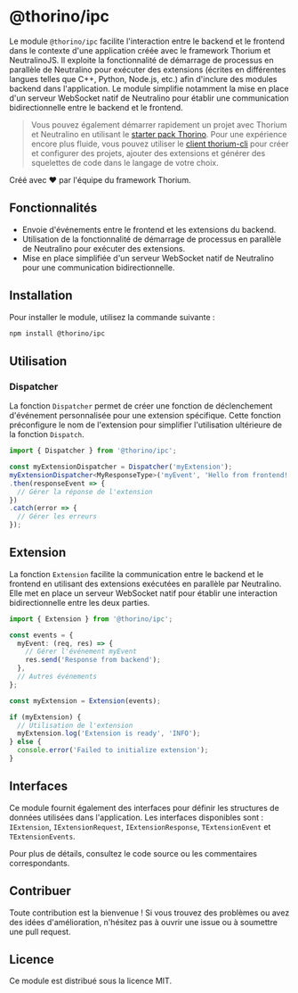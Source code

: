 # @thorino/ipc

Le module `@thorino/ipc` facilite l'interaction entre le backend et le frontend dans le contexte d'une application créée avec le framework Thorium et NeutralinoJS. Il exploite la fonctionnalité de démarrage de processus en parallèle de Neutralino pour exécuter des extensions (écrites en différentes langues telles que C++, Python, Node.js, etc.) afin d'inclure des modules backend dans l'application. Le module simplifie notamment la mise en place d'un serveur WebSocket natif de Neutralino pour établir une communication bidirectionnelle entre le backend et le frontend.

> Vous pouvez également démarrer rapidement un projet avec Thorium et Neutralino en utilisant le [starter pack Thorino](https://github.com/Odyssee-Software/thorino-starter). 
> Pour une expérience encore plus fluide, vous pouvez utiliser le [client thorium-cli](https://github.com/Odyssee-Software/thorium-cli) pour créer et configurer des projets, ajouter des extensions et générer des squelettes de code dans le langage de votre choix.

Créé avec ❤️ par l'équipe du framework Thorium.

## Fonctionnalités

- Envoie d'événements entre le frontend et les extensions du backend.
- Utilisation de la fonctionnalité de démarrage de processus en parallèle de Neutralino pour exécuter des extensions.
- Mise en place simplifiée d'un serveur WebSocket natif de Neutralino pour une communication bidirectionnelle.

## Installation

Pour installer le module, utilisez la commande suivante :

```sh
npm install @thorino/ipc
```

## Utilisation

### Dispatcher

La fonction `Dispatcher` permet de créer une fonction de déclenchement d'événement personnalisée pour une extension spécifique. Cette fonction préconfigure le nom de l'extension pour simplifier l'utilisation ultérieure de la fonction `Dispatch`.

```typescript
import { Dispatcher } from '@thorino/ipc';

const myExtensionDispatcher = Dispatcher('myExtension');
myExtensionDispatcher<MyResponseType>('myEvent', 'Hello from frontend!')
.then(responseEvent => {
  // Gérer la réponse de l'extension
})
.catch(error => {
  // Gérer les erreurs
});
```

## Extension

La fonction `Extension` facilite la communication entre le backend et le frontend en utilisant des extensions exécutées en parallèle par Neutralino. Elle met en place un serveur WebSocket natif pour établir une interaction bidirectionnelle entre les deux parties.

```typescript
import { Extension } from '@thorino/ipc';

const events = {
  myEvent: (req, res) => {
    // Gérer l'événement myEvent
    res.send('Response from backend');
  },
  // Autres événements
};

const myExtension = Extension(events);

if (myExtension) {
  // Utilisation de l'extension
  myExtension.log('Extension is ready', 'INFO');
} else {
  console.error('Failed to initialize extension');
}
```

## Interfaces

Ce module fournit également des interfaces pour définir les structures de données utilisées dans l'application. Les interfaces disponibles sont : `IExtension`, `IExtensionRequest`, `IExtensionResponse`, `TExtensionEvent` et `TExtensionEvents`.

Pour plus de détails, consultez le code source ou les commentaires correspondants.

## Contribuer

Toute contribution est la bienvenue ! Si vous trouvez des problèmes ou avez des idées d'amélioration, n'hésitez pas à ouvrir une issue ou à soumettre une pull request.

## Licence

Ce module est distribué sous la licence MIT.